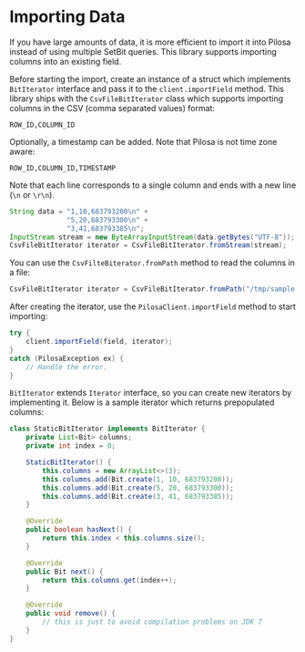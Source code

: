 # Importing Data

If you have large amounts of data, it is more efficient to import it into Pilosa instead of using multiple SetBit queries. This library supports importing columns into an existing field.

Before starting the import, create an instance of a struct which implements `BitIterator` interface and pass it to the `client.importField` method. This library ships with the `CsvFileBitIterator` class which supports importing columns in the CSV (comma separated values) format:


```
ROW_ID,COLUMN_ID
```

Optionally, a timestamp can be added. Note that Pilosa is not time zone aware:
```
ROW_ID,COLUMN_ID,TIMESTAMP
```

Note that each line corresponds to a single column and ends with a new line (`\n` or `\r\n`).

```java
String data = "1,10,683793200\n" +
              "5,20,683793300\n" +
              "3,41,683793385\n";
InputStream stream = new ByteArrayInputStream(data.getBytes("UTF-8"));
CsvFileBitIterator iterator = CsvFileBitIterator.fromStream(stream);
```

You can use the `CsvFilteBiterator.fromPath` method to read the columns in a file:
```java
CsvFileBitIterator iterator = CsvFileBitIterator.fromPath("/tmp/sample.csv");
```

After creating the iterator, use the `PilosaClient.importField` method to start importing:
```java
try {
    client.importField(field, iterator);
}
catch (PilosaException ex) {
    // Handle the error.
}
```

`BitIterator` extends `Iterator` interface, so you can create new iterators by implementing it. Below is a sample iterator which returns prepopulated columns:
```java
class StaticBitIterator implements BitIterator {
    private List<Bit> columns;
    private int index = 0;

    StaticBitIterator() {
        this.columns = new ArrayList<>(3);
        this.columns.add(Bit.create(1, 10, 683793200));
        this.columns.add(Bit.create(5, 20, 683793300));
        this.columns.add(Bit.create(3, 41, 683793385));
    }

    @Override
    public boolean hasNext() {
        return this.index < this.columns.size();
    }

    @Override
    public Bit next() {
        return this.columns.get(index++);
    }

    @Override
    public void remove() {
        // this is just to avoid compilation problems on JDK 7
    }
}
```
